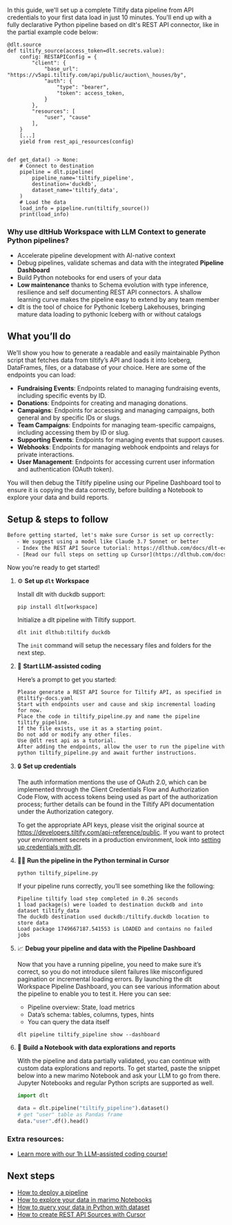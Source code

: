 In this guide, we'll set up a complete Tiltify data pipeline from API credentials to your first data load in just 10 minutes. You'll end up with a fully declarative Python pipeline based on dlt's REST API connector, like in the partial example code below:

```python-outcome
@dlt.source
def tiltify_source(access_token=dlt.secrets.value):
    config: RESTAPIConfig = {
        "client": {
            "base_url": "https://v5api.tiltify.com/api/public/auction\_houses/by",
            "auth": {
                "type": "bearer",
                "token": access_token,
            }
        },
        "resources": [
            "user", "cause"
        ],
    }
    [...]
    yield from rest_api_resources(config)


def get_data() -> None:
    # Connect to destination
    pipeline = dlt.pipeline(
        pipeline_name='tiltify_pipeline',
        destination='duckdb',
        dataset_name='tiltify_data', 
    )
    # Load the data
    load_info = pipeline.run(tiltify_source())
    print(load_info) 
```

### Why use dltHub Workspace with LLM Context to generate Python pipelines?

- Accelerate pipeline development with AI-native context
- Debug pipelines, validate schemas and data with the integrated **Pipeline Dashboard**
- Build Python notebooks for end users of your data
- **Low maintenance** thanks to Schema evolution with type inference, resilience and self documenting REST API connectors. A shallow learning curve makes the pipeline easy to extend by any team member
- dlt is the tool of choice for Pythonic Iceberg Lakehouses, bringing mature data loading to pythonic Iceberg with or without catalogs

## What you’ll do

We’ll show you how to generate a readable and easily maintainable Python script that fetches data from tiltify’s API and loads it into Iceberg, DataFrames, files, or a database of your choice. Here are some of the endpoints you can load:

- **Fundraising Events**: Endpoints related to managing fundraising events, including specific events by ID.
- **Donations**: Endpoints for creating and managing donations.
- **Campaigns**: Endpoints for accessing and managing campaigns, both general and by specific IDs or slugs.
- **Team Campaigns**: Endpoints for managing team-specific campaigns, including accessing them by ID or slug.
- **Supporting Events**: Endpoints for managing events that support causes.
- **Webhooks**: Endpoints for managing webhook endpoints and relays for private interactions.
- **User Management**: Endpoints for accessing current user information and authentication (OAuth token).

You will then debug the Tiltify pipeline using our Pipeline Dashboard tool to ensure it is copying the data correctly, before building a Notebook to explore your data and build reports.

## Setup & steps to follow

```default
Before getting started, let's make sure Cursor is set up correctly:
   - We suggest using a model like Claude 3.7 Sonnet or better
   - Index the REST API Source tutorial: https://dlthub.com/docs/dlt-ecosystem/verified-sources/rest_api/ and add it to context as **@dlt rest api**
   - [Read our full steps on setting up Cursor](https://dlthub.com/docs/dlt-ecosystem/llm-tooling/cursor-restapi#23-configuring-cursor-with-documentation)
```

Now you're ready to get started!

1. ⚙️ **Set up `dlt` Workspace**
    
    Install dlt with duckdb support:
    ```shell
    pip install dlt[workspace]
    ```

    Initialize a dlt pipeline with Tiltify support.
    ```shell
    dlt init dlthub:tiltify duckdb
    ```

    The `init` command will setup the necessary files and folders for the next step.
    
2. 🤠 **Start LLM-assisted coding**
    
    Here’s a prompt to get you started:
    
    ```prompt
    Please generate a REST API Source for Tiltify API, as specified in @tiltify-docs.yaml 
    Start with endpoints user and cause and skip incremental loading for now. 
    Place the code in tiltify_pipeline.py and name the pipeline tiltify_pipeline. 
    If the file exists, use it as a starting point. 
    Do not add or modify any other files. 
    Use @dlt rest api as a tutorial. 
    After adding the endpoints, allow the user to run the pipeline with python tiltify_pipeline.py and await further instructions.
    ```

    
3. 🔒 **Set up credentials** 
    
    The auth information mentions the use of OAuth 2.0, which can be implemented through the Client Credentials Flow and Authorization Code Flow, with access tokens being used as part of the authorization process; further details can be found in the Tiltify API documentation under the Authorization category.
    
    To get the appropriate API keys, please visit the original source at https://developers.tiltify.com/api-reference/public.
    If you want to protect your environment secrets in a production environment, look into [setting up credentials with dlt](https://dlthub.com/docs/walkthroughs/add_credentials).
    
4. 🏃‍♀️ **Run the pipeline in the Python terminal in Cursor**
    
    ```shell
    python tiltify_pipeline.py
    ```
    
    If your pipeline runs correctly, you’ll see something like the following:
    
    ```shell
    Pipeline tiltify load step completed in 0.26 seconds
    1 load package(s) were loaded to destination duckdb and into dataset tiltify_data
    The duckdb destination used duckdb:/tiltify.duckdb location to store data
    Load package 1749667187.541553 is LOADED and contains no failed jobs
    ```
    
5. 📈 **Debug your pipeline and data with the Pipeline Dashboard**

    Now that you have a running pipeline, you need to make sure it’s correct, so you do not introduce silent failures like misconfigured pagination or incremental loading errors. By launching the dlt Workspace Pipeline Dashboard, you can see various information about the pipeline to enable you to test it. Here you can see:
    - Pipeline overview: State, load metrics
    - Data’s schema: tables, columns, types, hints
    - You can query the data itself
    
    ```shell
    dlt pipeline tiltify_pipeline show --dashboard
    ```
    
6. 🐍 **Build a Notebook with data explorations and reports**

    With the pipeline and data partially validated, you can continue with custom data explorations and reports. To get started, paste the snippet below into a new marimo Notebook and ask your LLM to go from there. Jupyter Notebooks and regular Python scripts are supported as well.

    
    ```python
    import dlt

   data = dlt.pipeline("tiltify_pipeline").dataset()
   # get "user" table as Pandas frame
   data."user".df().head()
    ```

### Extra resources:

- [Learn more with our 1h LLM-assisted coding course!](https://www.youtube.com/watch?v=GGid70rnJuM)

## Next steps

- [How to deploy a pipeline](https://dlthub.com/docs/walkthroughs/deploy-a-pipeline)
- [How to explore your data in marimo Notebooks](https://dlthub.com/docs/general-usage/dataset-access/marimo)
- [How to query your data in Python with dataset](https://dlthub.com/docs/general-usage/dataset-access/dataset)
- [How to create REST API Sources with Cursor](https://dlthub.com/docs/dlt-ecosystem/llm-tooling/cursor-restapi)